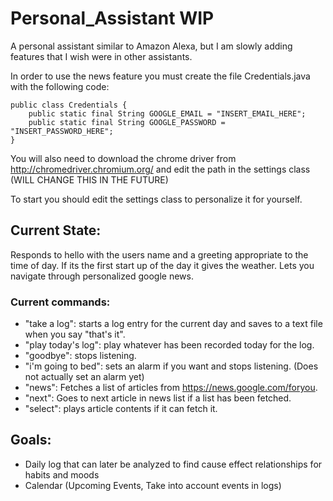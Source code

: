# Personal_Assistant WIP

A personal assistant similar to Amazon Alexa, but I am slowly adding features that I wish were in other assistants.

In order to use the news feature you must create the file Credentials.java with the following code:
```
public class Credentials {
	public static final String GOOGLE_EMAIL = "INSERT_EMAIL_HERE";
	public static final String GOOGLE_PASSWORD = "INSERT_PASSWORD_HERE";
}
```

You will also need to download the chrome driver from http://chromedriver.chromium.org/ and edit the path in the settings class (WILL CHANGE THIS IN THE FUTURE)

To start you should edit the settings class to personalize it for yourself.

## Current State:

Responds to hello with the users name and a greeting appropriate to the time of day. If its the first start up of the day it gives the weather. Lets you navigate through personalized google news.

### Current commands:
- "take a log": starts a log entry for the current day and saves to a text file when you say "that's it".
- "play today's log": play whatever has been recorded today for the log.
- "goodbye": stops listening.
- "i'm going to bed": sets an alarm if you want and stops listening. (Does not actually set an alarm yet)
- "news": Fetches a list of articles from https://news.google.com/foryou.
- "next": Goes to next article in news list if a list has been fetched.
- "select": plays article contents if it can fetch it.

## Goals:

- Daily log that can later be analyzed to find cause effect relationships for habits and moods
- Calendar (Upcoming Events, Take into account events in logs)
